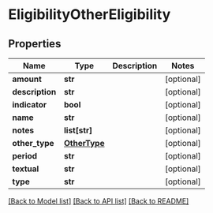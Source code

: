 # EligibilityOtherEligibility

## Properties
Name | Type | Description | Notes
------------ | ------------- | ------------- | -------------
**amount** | **str** |  | [optional] 
**description** | **str** |  | [optional] 
**indicator** | **bool** |  | [optional] 
**name** | **str** |  | [optional] 
**notes** | **list[str]** |  | [optional] 
**other_type** | [**OtherType**](OtherType.md) |  | [optional] 
**period** | **str** |  | [optional] 
**textual** | **str** |  | [optional] 
**type** | **str** |  | [optional] 

[[Back to Model list]](../README.md#documentation-for-models) [[Back to API list]](../README.md#documentation-for-api-endpoints) [[Back to README]](../README.md)


